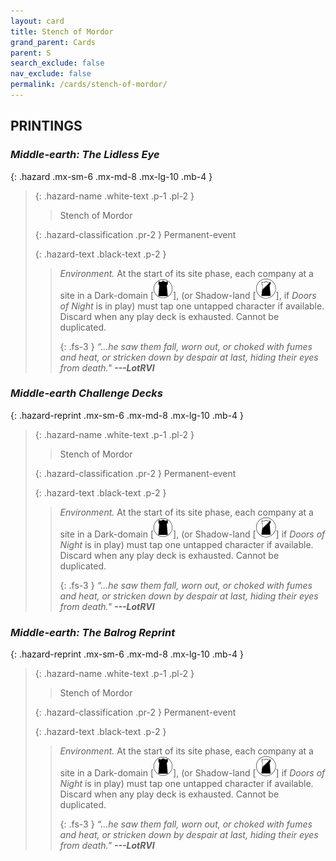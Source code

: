 ```yaml
---
layout: card
title: Stench of Mordor
grand_parent: Cards
parent: S
search_exclude: false
nav_exclude: false
permalink: /cards/stench-of-mordor/
---
```


## PRINTINGS


### _Middle-earth: The Lidless Eye_

{: .hazard .mx-sm-6 .mx-md-8 .mx-lg-10 .mb-4 }
> {: .hazard-name .white-text .p-1 .pl-2 }
> > <div class="hazard-mp"></div>
> > <div class="card-name">Stench of Mordor</div>
>
> {: .hazard-classification .pr-2 }
> Permanent-event
>
> {: .hazard-text .black-text .p-2 }
> > _Environment._ At the start of its site phase, each company at a site in a Dark-domain <nobr>[<img src="/assets/images/dark-domain.svg">]</nobr>, (or Shadow-land <nobr>[<img src="/assets/images/shadow-land.svg">],</nobr> if _Doors of Night_ is in play) must tap one untapped character if available. Discard when any play deck is exhausted. Cannot be duplicated. 
> > 
> > {: .fs-3 } 
> > _“...he saw them fall, worn out, or choked with fumes and heat, or stricken down by despair at last, hiding their eyes from death."_ ***---&#65279;LotRVI*** 
>

### _Middle-earth Challenge Decks_

{: .hazard-reprint .mx-sm-6 .mx-md-8 .mx-lg-10 .mb-4 }
> {: .hazard-name .white-text .p-1 .pl-2 }
> > <div class="hazard-mp"></div>
> > <div class="card-name">Stench of Mordor</div>
>
> {: .hazard-classification .pr-2 }
> Permanent-event
>
> {: .hazard-text .black-text .p-2 }
> > _Environment._ At the start of its site phase, each company at a site in a Dark-domain <nobr>[<img src="/assets/images/dark-domain.svg">]</nobr>, (or Shadow-land <nobr>[<img src="/assets/images/shadow-land.svg">]</nobr> if _Doors of Night_ is in play) must tap one untapped character if available. Discard when any play deck is exhausted. Cannot be duplicated. 
> > 
> > {: .fs-3 } 
> > _“...he saw them fall, worn out, or choked with fumes and heat, or stricken down by despair at last, hiding their eyes from death."_ ***---&#65279;LotRVI*** 
>

### _Middle-earth: The Balrog Reprint_

{: .hazard-reprint .mx-sm-6 .mx-md-8 .mx-lg-10 .mb-4 }
> {: .hazard-name .white-text .p-1 .pl-2 }
> > <div class="hazard-mp"></div>
> > <div class="card-name">Stench of Mordor</div>
>
> {: .hazard-classification .pr-2 }
> Permanent-event
>
> {: .hazard-text .black-text .p-2 }
> > _Environment._ At the start of its site phase, each company at a site in a Dark-domain <nobr>[<img src="/assets/images/dark-domain.svg">]</nobr>, (or Shadow-land <nobr>[<img src="/assets/images/shadow-land.svg">]</nobr> if _Doors of Night_ is in play) must tap one untapped character if available. Discard when any play deck is exhausted. Cannot be duplicated. 
> > 
> > {: .fs-3 } 
> > _“...he saw them fall, worn out, or choked with fumes and heat, or stricken down by despair at last, hiding their eyes from death."_ ***---&#65279;LotRVI*** 
>
